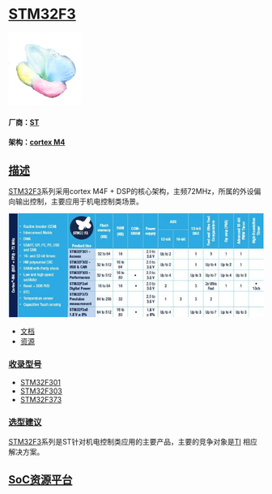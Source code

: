 ﻿# [STM32F3](https://github.com/sochub/STM32F3)
[![sites](SoC/qitas.png)](http://www.qitas.cn) 
#### 厂商：[ST](https://github.com/sochub/ST) 
#### 架构：[cortex M4](https://github.com/sochub/CM4)

## [描述](https://github.com/sochub/STM32F3/wiki) 

[STM32F3](https://github.com/sochub/STM32F3)系列采用cortex M4F + DSP的核心架构，主频72MHz，所属的外设偏向输出控制，主要应用于机电控制类场景。

[![sites](SoC/STM32F3.jpg)](https://www.st.com/zh/microcontrollers-microprocessors/stm32f3-series.html) 

* [文档](docs/)
* [资源](src/)

### [收录型号](https://github.com/sochub/STM32F3)

* [STM32F301](https://github.com/sochub/STM32F301) 
* [STM32F303](https://github.com/sochub/STM32F303) 
* [STM32F373](https://github.com/sochub/STM32F373) 

### [选型建议](https://github.com/sochub)

[STM32F3](https://github.com/sochub/STM32F3)系列是ST针对机电控制类应用的主要产品，主要的竞争对象是[TI](https://github.com/sochub/TI) 相应解决方案。


##  [SoC资源平台](http://www.qitas.cn)  
